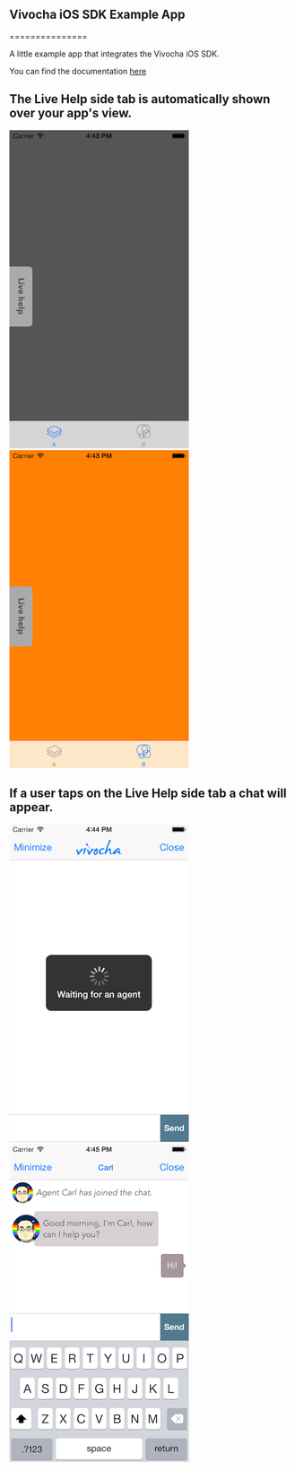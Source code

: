 ## Vivocha iOS SDK Example App

===============

A little example app that integrates the Vivocha iOS SDK.

You can find the documentation [here](http://docs.vivocha.com/display/VVCJ/iOS+SDK)

## The Live Help side tab is automatically shown over your app's view.
![Alt text](/screenshots/app_example_a.png?raw=true "First View Controller")
![Alt text](/screenshots/app_example_b.png?raw=true "Second View Controller")

## If a user taps on the Live Help side tab a chat will appear.
![Alt text](/screenshots/chat_loading_waiting.png?raw=true "Chat View - Waiting for an agent")
![Alt text](/screenshots/chat.png?raw=true "Chat View - Chatting")

